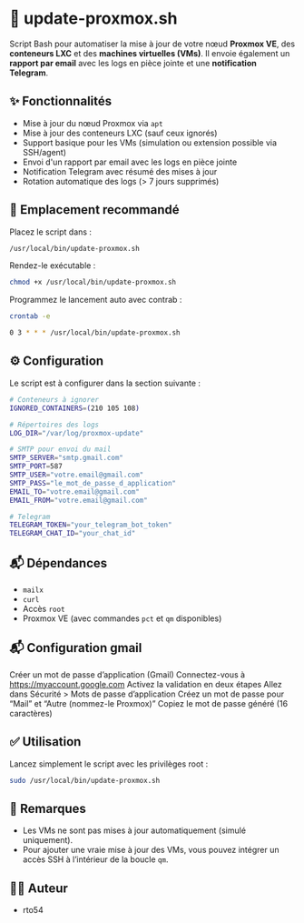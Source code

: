 # 🔄 update-proxmox.sh

Script Bash pour automatiser la mise à jour de votre nœud **Proxmox VE**, des **conteneurs LXC** et des **machines virtuelles (VMs)**. Il envoie également un **rapport par email** avec les logs en pièce jointe et une **notification Telegram**.

## ✨ Fonctionnalités

- Mise à jour du nœud Proxmox via `apt`
- Mise à jour des conteneurs LXC (sauf ceux ignorés)
- Support basique pour les VMs (simulation ou extension possible via SSH/agent)
- Envoi d'un rapport par email avec les logs en pièce jointe
- Notification Telegram avec résumé des mises à jour
- Rotation automatique des logs (> 7 jours supprimés)

## 📁 Emplacement recommandé

Placez le script dans :

```bash
/usr/local/bin/update-proxmox.sh
```

Rendez-le exécutable :

```bash
chmod +x /usr/local/bin/update-proxmox.sh
```
Programmez le lancement auto avec contrab :

```bash
crontab -e
```

```bash
0 3 * * * /usr/local/bin/update-proxmox.sh
```

## ⚙️ Configuration

Le script est à configurer dans la section suivante :

```bash
# Conteneurs à ignorer
IGNORED_CONTAINERS=(210 105 108)

# Répertoires des logs
LOG_DIR="/var/log/proxmox-update"

# SMTP pour envoi du mail
SMTP_SERVER="smtp.gmail.com"
SMTP_PORT=587
SMTP_USER="votre.email@gmail.com"
SMTP_PASS="le_mot_de_passe_d_application"
EMAIL_TO="votre.email@gmail.com"
EMAIL_FROM="votre.email@gmail.com"

# Telegram
TELEGRAM_TOKEN="your_telegram_bot_token"
TELEGRAM_CHAT_ID="your_chat_id"
```

## 📬 Dépendances

- `mailx`
- `curl`
- Accès `root`
- Proxmox VE (avec commandes `pct` et `qm` disponibles)

## 📬 Configuration gmail

Créer un mot de passe d’application (Gmail)
Connectez-vous à https://myaccount.google.com
Activez la validation en deux étapes
Allez dans Sécurité > Mots de passe d’application
Créez un mot de passe pour “Mail” et “Autre (nommez-le Proxmox)”
Copiez le mot de passe généré (16 caractères)

## ✅ Utilisation

Lancez simplement le script avec les privilèges root :

```bash
sudo /usr/local/bin/update-proxmox.sh
```

## 📌 Remarques

- Les VMs ne sont pas mises à jour automatiquement (simulé uniquement).
- Pour ajouter une vraie mise à jour des VMs, vous pouvez intégrer un accès SSH à l’intérieur de la boucle `qm`.

## 🧑‍💻 Auteur

- rto54

